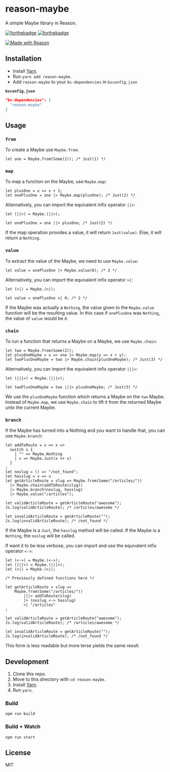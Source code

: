 # reason-maybe
A simple Maybe library in Reason.

[![forthebadge](https://forthebadge.com/images/badges/gluten-free.svg)](https://forthebadge.com)
[![forthebadge](https://forthebadge.com/images/badges/built-with-love.svg)](https://forthebadge.com)

[![Made with Reason](https://img.shields.io/badge/Made%20with-Reason-red.svg?longCache=true&style=for-the-badge)](https://reasonml.github.io/)

## Installation
- Install [Yarn](https://yarnpkg.com).
- Run `yarn add reason-maybe`.
- Add `reason-maybe` to your `bs-dependencies` in `bsconfig.json`

**`bsconfig.json`**
```json
"bs-dependencies": [
  "reason-maybe"
]
```

## Usage

### `from`
To create a Maybe use `Maybe.from`:
```reason
let one = Maybe.from(Some(1)); /* Just(1) */
```

### `map`
To map a function on the Maybe, use `Maybe.map`:
```reason
let plusOne = x => x + 1;
let onePlusOne = one |> Maybe.map(plusOne); /* Just(2) */
```

Alternatively, you can import the equivalent infix operator `||>`:
```reason
let (||>) = Maybe.(||>);

let onePlusOne = one ||> plusOne; /* Just(2) */
```

If the map operation provides a value, it will return `Just(value)`. Else, it will return a `Nothing`.

### `value`
To extract the value of the Maybe, we need to use `Maybe.value`:
```reason
let value = onePlusOne |> Maybe.value(0); /* 2 */
```

Alternatively, you can import the equivalent infix operator `>|`:
```reason
let (>|) = Maybe.(>|);

let value = onePlusOne >| 0; /* 2 */
```

If the Maybe was actually a `Nothing`, the value given to the `Maybe.value` function will be the resulting value.
In this case if `onePlusOne` was `Nothing`, the value of `value` would be `0`.

### `chain`
To run a function that returns a Maybe on a Maybe, we use `Maybe.chain`:
```reason
let two = Maybe.from(Some(2));
let plusOneMaybe = x => one |> Maybe.map(y => x + y);
let twoPlusOneMaybe = two |> Maybe.chain(plusOneMaybe); /* Just(3) */
```

Alternatively, you can import the equivalent infix operator `|||>`:
```reason
let (|||>) = Maybe.(|||>);

let twoPlusOneMaybe = two |||> plusOneMaybe; /* Just(3) */
```

We use the `plusOneMaybe` function which returns a Maybe on the `two` Maybe.
Instead of `Maybe.map`, we use `Maybe.chain` to lift it from the returned Maybe unto the current Maybe.

### `branch`
If the Maybe has turned into a Nothing and you want to handle that, you can use `Maybe.branch`:
```reason
let addToRoute = s => x =>
  switch s {
    | "" => Maybe.Nothing
    | v => Maybe.Just(x ++ v)
  }
;
let noslug = () => "/not_found";
let hasslug = v => v
let getArticleRoute = slug => Maybe.from(Some("/articles/"))
  |> Maybe.chain(addToRoute(slug))
  |> Maybe.branch(noslug, hasslug)
  |> Maybe.value("/articles");

let validArticleRoute = getArticleRoute("awesome");
Js.log(validArticleRoute); /* /articles/awesome */

let invalidArticleRoute = getArticleRoute("");
Js.log(invalidArticleRoute); /* /not_found */
```

If the Maybe is a `Just`, the `hasslug` method will be called. If the Maybe is a `Nothing`, the `noslug` will be called.

If want it to be less verbose, you can import and use the equivalent infix operator `<->`:
```reason
let (<->) = Maybe.(<->);
let (|||>) = Maybe.(|||>);
let (>|) = Maybe.(>|);

/* Previously defined functions here */

let getArticleRoute = slug =>
    Maybe.from(Some("/articles/"))
        |||> addToRoute(slug)
        |> (noslug <-> hasslug)
        >| "/articles"
;

let validArticleRoute = getArticleRoute("awesome");
Js.log(validArticleRoute); /* /articles/awesome */

let invalidArticleRoute = getArticleRoute("");
Js.log(invalidArticleRoute); /* /not_found */
```

This form is less readable but more terse yields the same result.

## Development

1. Clone this repo.
2. Move to this directory with `cd reason-maybe`.
3. Install [Yarn](https://yarnpkg.com).
4. Run `yarn`.

### Build
```
npm run build
```

### Build + Watch

```
npm run start
```

## License
MIT